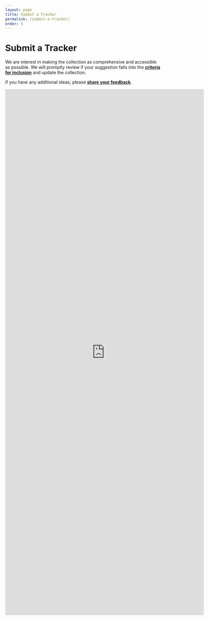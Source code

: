 ```yaml
---
layout: page
title: Submit a Tracker
permalink: /submit-a-tracker/
order: 5
---
```


# Submit a Tracker

We are interest in making the collection as comprehensive and accessible as possible. We will promptly review if your suggestion falls into the **[criteria for inclusion](../documentation/)** and update the collection.

If you have any additional ideas, please **[share your feedback](../submit-feedback/)**.

<iframe src="https://docs.google.com/forms/d/e/1FAIpQLSdfRNxRW-CHST9xdMnkElcMKECLYCrIduSMtAnLESDBL4Sc9w/viewform?embedded=true" width="640" height="1693" frameborder="0" marginheight="0" marginwidth="0">Loading…</iframe>
